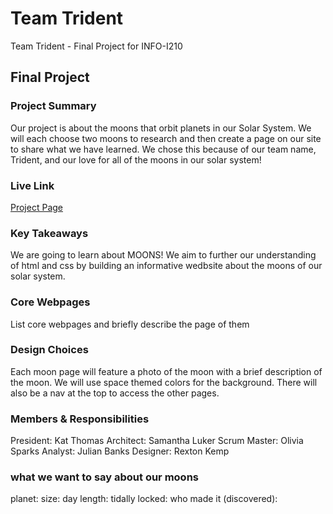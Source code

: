 # Team Trident

Team Trident - Final Project for INFO-I210

## Final Project

### Project Summary

Our project is about the moons that orbit planets in our Solar System. We will each choose two moons to research and then create a page on our site to share what we have learned. We chose this because of our team name, Trident, and our love for all of the moons in our solar system!

### Live Link

[Project Page](https://kat-thomas.github.io/team-trident/)

### Key Takeaways

We are going to learn about MOONS! We aim to further our understanding of html and css by building an informative wedbsite about the moons of our solar system.

### Core Webpages

List core webpages and briefly describe the page of them

### Design Choices

Each moon page will feature a photo of the moon with a brief description of the moon. We will use space themed colors for the background. There will also be a nav at the top to access the other pages.

### Members & Responsibilities

President: Kat Thomas
Architect: Samantha Luker
Scrum Master: Olivia Sparks
Analyst: Julian Banks
Designer: Rexton Kemp

### what we want to say about our moons

planet:
size:
day length:
tidally locked:
who made it (discovered):
